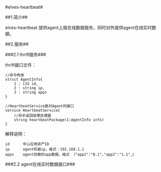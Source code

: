 #elves-heartbeat#


##1.简介##

elves-heartbeat 提供agent上报在线数据服务，同时对外提供agent在线实时数据。

##2.服务##


###2.1 thrift服务###

thrift接口文件：

    //命令构体
	struct AgentInfo{
	    1 : i32 id,
	    2 : string ip,
	    3 : string apps
	}

	//HeartbeatService面对Agent的接口
	service HeartbeatService{
	    //异步返回结果处理器
	    string heartbeatPackage(1:AgentInfo info)
	}

	
解释说明：

	id  	中心应用资产ID
	ip		agent机器ip，格式：192.168.1.1
	apps	agent加载的app数据，格式 ｛"app1":"0.1","app2":"1.1",｝

###2.2 agent在线实时数据接口###

